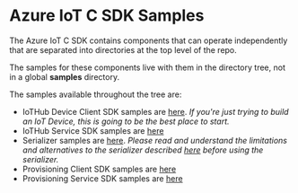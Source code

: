 # Azure IoT C SDK Samples

The Azure IoT C SDK contains components that can operate independently that are separated into directories at the top level of the repo.

The samples for these components live with them in the directory tree, not in a global **samples** directory.

The samples available throughout the tree are:

* IoTHub Device Client SDK samples are [here](../iothub_client/samples).  *If you're just trying to build an IoT Device, this is going to be the best place to start.*
* IoTHub Service SDK samples are [here](../iothub_service_client/samples)
* Serializer samples are  [here](../serializer/samples).  *Please read and understand the limitations and alternatives to the serializer described [here](../serializer/readme.md) before using the serializer.*
* Provisioning Client SDK samples are [here](../provisioning_client/samples)
* Provisioning Service SDK samples are [here](../provisioning_service_client/samples)